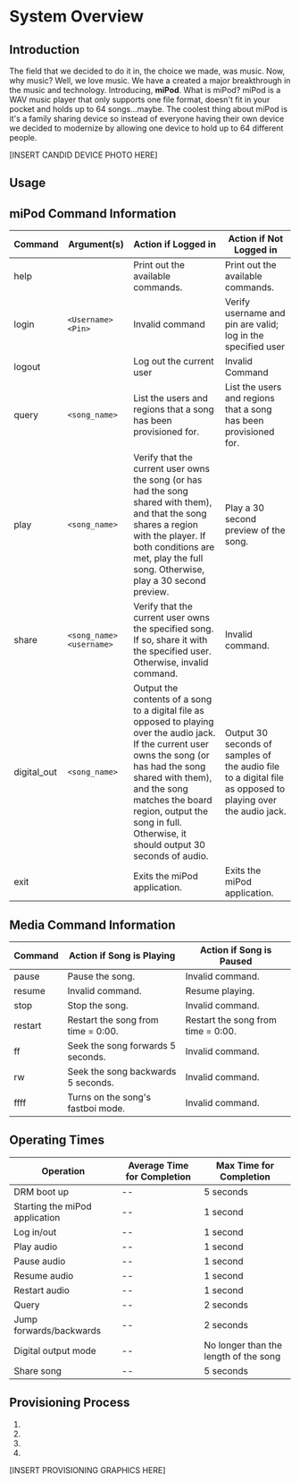 # System Overview

## Introduction

The field that we decided to do it in, the choice we made, was music. Now, why music? Well, we love music. We have a created a major breakthrough in the music and technology. Introducing, **miPod**. What is miPod? miPod is a WAV music player that only supports one file format, doesn't fit in your pocket and holds up to 64 songs...maybe. The coolest thing about miPod is it's a family sharing device so instead of everyone having their own device we decided to modernize by allowing one device to hold up to 64 different people.

[INSERT CANDID DEVICE PHOTO HERE]

## Usage

## miPod Command Information

Command | Argument(s) | Action if Logged in | Action if Not Logged in
---|---|---|---
help | | Print out the available commands. | Print out the available commands.
login | `<Username> <Pin>` | Invalid command | Verify username and pin are valid; log in the specified user
logout | | Log out the current user | Invalid Command
query | `<song_name>` | List the users and regions that a song has been provisioned for. | List the users and regions that a song has been provisioned for.
play | `<song_name>` | Verify that the current user owns the song (or has had the song shared with them), and that the song shares a region with the player. If both conditions are met, play the full song. Otherwise, play a 30 second preview. | Play a 30 second preview of the song.
share | `<song_name> <username>` | Verify that the current user owns the specified song. If so, share it with the specified user. Otherwise, invalid command. | Invalid command.
digital_out | `<song_name>` | Output the contents of a song to a digital file as opposed to playing over the audio jack. If the current user owns the song (or has had the song shared with them), and the song matches the board region, output the song in full. Otherwise, it should output 30 seconds of audio. | Output 30 seconds of samples of the audio file to a digital file as opposed to playing over the audio jack.
exit | | Exits the miPod application. | Exits the miPod application.

## Media Command Information
Command | Action if Song is Playing | Action if Song is Paused
---|---|---
pause | Pause the song. | Invalid command.
resume | Invalid command. | Resume playing.
stop | Stop the song. | Invalid command.
restart | Restart the song from time = 0:00. | Restart the song from time = 0:00.
ff | Seek the song forwards 5 seconds. | Invalid command.
rw | Seek the song backwards 5 seconds. | Invalid command.
ffff | Turns on the song's fastboi mode. | Invalid command.


## Operating Times

Operation | Average Time for Completion | Max Time for Completion
--- | --- | ---
DRM boot up | -- | 5 seconds
Starting the miPod application | -- | 1 second
Log in/out | -- | 1 second
Play audio | -- | 1 second
Pause audio | -- | 1 second
Resume audio | -- | 1 second
Restart audio | -- | 1 second
Query | -- | 2 seconds
Jump forwards/backwards | -- | 2 seconds
Digital output mode | -- | No longer than the length of the song
Share song | -- | 5 seconds

## Provisioning Process

1.
2.
3.
4.

[INSERT PROVISIONING GRAPHICS HERE]
